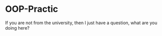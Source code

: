 # OOP-Practic

If you are not from the university, then I just have a question, what are you doing here?
